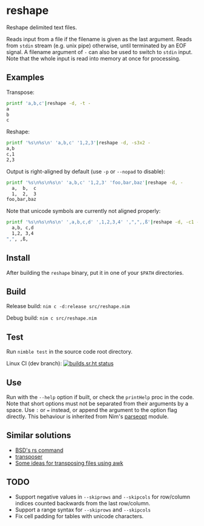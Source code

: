 # reshape

Reshape delimited text files.

Reads input from a file if the filename is given as the last argument.
Reads from `stdin` stream (e.g. unix pipe) otherwise, until terminated by an EOF signal.
A filename argument of `-` can also be used to switch to `stdin` input.
Note that the whole input is read into memory at once for processing.

## Examples

Transpose:

```sh
printf 'a,b,c'|reshape -d, -t -
a
b
c
```

Reshape:

```sh
printf '%s\n%s\n' 'a,b,c' '1,2,3'|reshape -d, -s3x2 -
a,b
c,1
2,3
```

Output is right-aligned by default (use `-p` or `--nopad` to disable):

```sh
printf '%s\n%s\n%s\n' 'a,b,c' '1,2,3' 'foo,bar,baz'|reshape -d, -
  a,  b,  c
  1,  2,  3
foo,bar,baz
```

Note that unicode symbols are currently not aligned properly:

```sh
printf '%s\n%s\n%s\n' ',a,b,c,d' ',1,2,3,4' ',",",,ß'|reshape -d, -c1 -s3x4
  a,b, c,d
  1,2, 3,4
",", ,ß,
```

## Install

After building the `reshape` binary, put it in one of your `$PATH` directories.

## Build

Release build: `nim c -d:release src/reshape.nim`

Debug build: `nim c src/reshape.nim`

## Test

Run `nimble test` in the source code root directory.

Linux CI (dev branch): [![builds.sr.ht status](https://builds.sr.ht/~adigitoleo/reshape.svg)](https://builds.sr.ht/~adigitoleo/reshape?)

## Use

Run with the `--help` option if built, or check the `printHelp` proc in the code.
Note that short options must not be separated from their arguments by a space.
Use `:` or `=` instead, or append the argument to the option flag directly.
This behaviour is inherited from Nim's [parseopt][parseopt] module.

## Similar solutions

- [BSD's rs command](https://man.netbsd.org/rs.1)
- [transposer](https://github.com/keithhamilton/transposer)
- [Some ideas for transposing files using awk](https://stackoverflow.com/questions/1729824/an-efficient-way-to-transpose-a-file-in-bash)

## TODO

- Support negative values in `--skiprows` and `--skipcols`
  for row/column indices counted backwards from the last row/column.
- Support a range syntax for `--skiprows` and `--skipcols`
- Fix cell padding for tables with unicode characters.

[parseopt]: https://nim-lang.org/docs/parseopt.html
